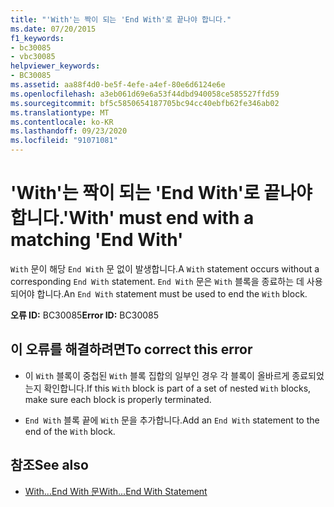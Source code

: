 ```yaml
---
title: "'With'는 짝이 되는 'End With'로 끝나야 합니다."
ms.date: 07/20/2015
f1_keywords:
- bc30085
- vbc30085
helpviewer_keywords:
- BC30085
ms.assetid: aa88f4d0-be5f-4efe-a4ef-80e6d6124e6e
ms.openlocfilehash: a3eb061d69e6a53f44dbd940058ce585527ffd59
ms.sourcegitcommit: bf5c5850654187705bc94cc40ebfb62fe346ab02
ms.translationtype: MT
ms.contentlocale: ko-KR
ms.lasthandoff: 09/23/2020
ms.locfileid: "91071081"
---
```

# <a name="with-must-end-with-a-matching-end-with"></a><span data-ttu-id="bd26c-102">'With'는 짝이 되는 'End With'로 끝나야 합니다.</span><span class="sxs-lookup"><span data-stu-id="bd26c-102">'With' must end with a matching 'End With'</span></span>

<span data-ttu-id="bd26c-103">`With` 문이 해당 `End With` 문 없이 발생합니다.</span><span class="sxs-lookup"><span data-stu-id="bd26c-103">A `With` statement occurs without a corresponding `End With` statement.</span></span> <span data-ttu-id="bd26c-104">`End With` 문은 `With` 블록을 종료하는 데 사용되어야 합니다.</span><span class="sxs-lookup"><span data-stu-id="bd26c-104">An `End With` statement must be used to end the `With` block.</span></span>  
  
 <span data-ttu-id="bd26c-105">**오류 ID:** BC30085</span><span class="sxs-lookup"><span data-stu-id="bd26c-105">**Error ID:** BC30085</span></span>  
  
## <a name="to-correct-this-error"></a><span data-ttu-id="bd26c-106">이 오류를 해결하려면</span><span class="sxs-lookup"><span data-stu-id="bd26c-106">To correct this error</span></span>  
  
- <span data-ttu-id="bd26c-107">이 `With` 블록이 중첩된 `With` 블록 집합의 일부인 경우 각 블록이 올바르게 종료되었는지 확인합니다.</span><span class="sxs-lookup"><span data-stu-id="bd26c-107">If this `With` block is part of a set of nested `With` blocks, make sure each block is properly terminated.</span></span>  
  
- <span data-ttu-id="bd26c-108">`End With` 블록 끝에 `With` 문을 추가합니다.</span><span class="sxs-lookup"><span data-stu-id="bd26c-108">Add an `End With` statement to the end of the `With` block.</span></span>  
  
## <a name="see-also"></a><span data-ttu-id="bd26c-109">참조</span><span class="sxs-lookup"><span data-stu-id="bd26c-109">See also</span></span>

- [<span data-ttu-id="bd26c-110">With...End With 문</span><span class="sxs-lookup"><span data-stu-id="bd26c-110">With...End With Statement</span></span>](../language-reference/statements/with-end-with-statement.md)
